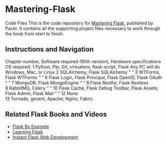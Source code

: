 # Mastering-Flask
Code Files
This is the code repository for [Mastering Flask](https://www.packtpub.com/web-development/mastering-flask?utm_source=github&utm_medium=repository&utm_campaign=9781784393656), published by Packt. It contains all the supporting project files necessary to work through the book from start to finish.

## Instructions and Navigation

Chapter number, Software required (With version), Hardware specifications OS required:
1 Python, Pip, Git, virtualenv, flask-script, Flask Any PC will do Windows, Mac, or Linux
2 SQLAlchemy, Flask SQLAlchemy “ “
3 WTForms, Flask WTForms “ “
6 Flask Login, Flask Principal, Flask OpenID, Flask OAuth “ “
7 MongoDB, Flask MongoEngine “ “
8 Flask Restful, Flask Restless  
9 RabbitMQ, Celery
 “ “
10 Flask Cache, Flask Debug Toolbar, Flask Assets, Flask Admin, Flask Mail “ “
12 None  
13 Tornado, gevent, Apache, Nginx, Fabric   





## Related Flask Books and Videos

* [Flask By Example](https://www.packtpub.com/web-development/flask-example?utm_source=github&utm_medium=repository&utm_campaign=9781785286933)
* [Learning Flask](https://www.packtpub.com/web-development/learning-flask-video)
* [Instant Flask Web Development](https://www.packtpub.com/web-development/instant-flask-web-development-instant?utm_source=github&utm_medium=repository&utm_campaign=9781782169628)
